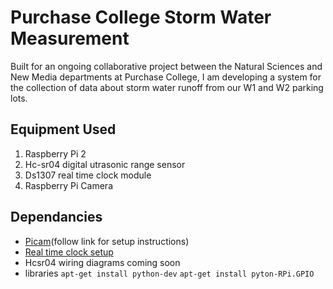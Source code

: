 # Purchase College Storm Water Measurement

Built for an ongoing collaborative project between the Natural Sciences and New Media departments at Purchase College, I am developing a system for the collection of data about storm water runoff from our W1 and W2 parking lots.

## Equipment Used
1. Raspberry Pi 2 
2. Hc-sr04 digital utrasonic range sensor
3. Ds1307 real time clock module
4. Raspberry Pi Camera

## Dependancies
* [Picam](https://github.com/ashtons/picam)(follow link for setup instructions)
* [Real time clock setup](https://learn.adafruit.com/adding-a-real-time-clock-to-raspberry-pi/overview)
* Hcsr04 wiring diagrams coming soon
* libraries
`apt-get install python-dev`
`apt-get install pyton-RPi.GPIO`
